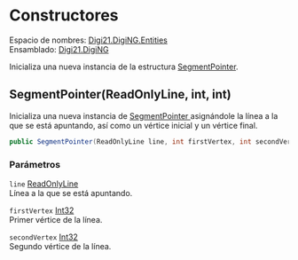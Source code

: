 # Constructores

Espacio de nombres: [Digi21.DigiNG.Entities](../../)  
Ensamblado: [Digi21.DigiNG](../../../)

Inicializa una nueva instancia de la estructura [SegmentPointer](./).

## SegmentPointer\(ReadOnlyLine, int, int\)

Inicializa una nueva instancia de [SegmentPointer ](./)asignándole la línea a la que se está apuntando, así como un vértice inicial y un vértice final.

```csharp
public SegmentPointer(ReadOnlyLine line, int firstVertex, int secondVertex);
```

### Parámetros

`line` [ReadOnlyLine](../readonlyline/)  
Línea a la que se está apuntando.

`firstVertex` [Int32](https://docs.microsoft.com/en-us/dotnet/api/system.int32?view=net-5.0)  
Primer vértice de la línea.

`secondVertex` [Int32](https://docs.microsoft.com/en-us/dotnet/api/system.int32?view=net-5.0)  
Segundo vértice de la línea.





